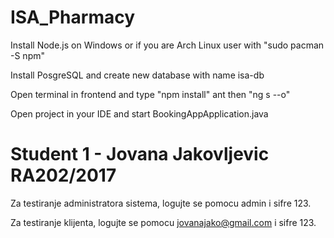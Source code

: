 # ISA_Pharmacy

Install Node.js on Windows or if you are Arch Linux user with "sudo pacman -S npm"

Install PosgreSQL and create new database with name isa-db

Open terminal in frontend and type "npm install" ant then "ng s --o"

Open project in your IDE and start BookingAppApplication.java

# Student 1 - Jovana Jakovljevic RA202/2017

Za testiranje administratora sistema, logujte se pomocu admin i sifre 123.

Za testiranje klijenta, logujte se pomocu jovanajako@gmail.com i sifre 123.
